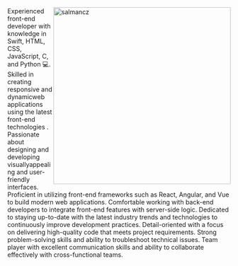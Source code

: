 <img align="right" alt="salmancz" width="400px" height="400px" src="https://media0.giphy.com/media/qgQUggAC3Pfv687qPC/giphy.gif">
Experienced front-end developer with knowledge in Swift, HTML, CSS, JavaScript, C, and Python 💻. 
Skilled in creating responsive and dynamicweb applications  
using the latest front-end technologies . 
Passionate about designing and developing 
visuallyappealing and user-friendly interfaces.
Proficient in utilizing front-end frameworks such as React,
Angular, and Vue to build modern web applications.
Comfortable working with back-end developers to 
integrate front-end features with server-side logic.
Dedicated to staying up-to-date with the latest 
industry trends and technologies to continuously improve development practices.
Detail-oriented with a focus on delivering high-quality code that meets project requirements.
Strong problem-solving skills and ability to troubleshoot technical issues.
Team player with excellent communication skills and ability to collaborate effectively with cross-functional teams.
